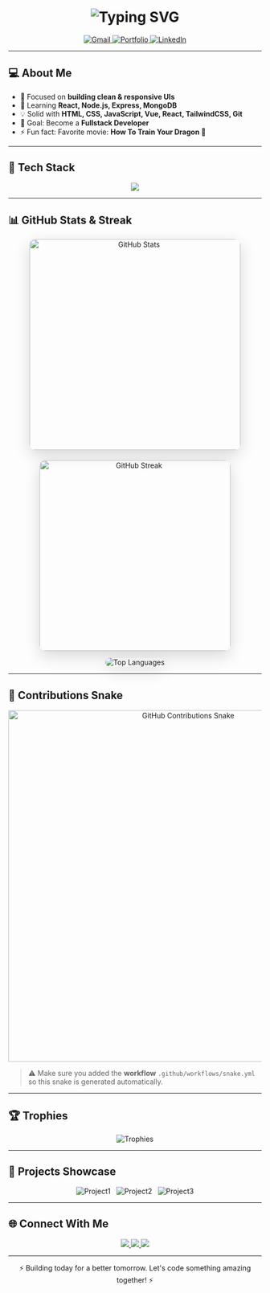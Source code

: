 <!-- Animated Typing Header -->
<h1 align="center">
  <img src="https://readme-typing-svg.demolab.com?font=Fira+Code&size=32&pause=1000&color=9966EB&width=700&lines=Hey,+I'm+Abdikarim!;Front-End+Developer+%7C+Aspiring+Fullstack;Let's+Build+Awesome+Apps!" alt="Typing SVG"/>
</h1>

<p align="center">
  <a href="mailto:abdikarim.dev01@gmail.com">
    <img src="https://img.shields.io/badge/Gmail-D14836?style=for-the-badge&logo=gmail&logoColor=white" alt="Gmail"/>
  </a>
  <a href="https://my-portfolio-ten-henna-48.vercel.app/">
    <img src="https://img.shields.io/badge/Portfolio-000000?style=for-the-badge&logo=vercel&logoColor=white" alt="Portfolio"/>
  </a>
  <a href="https://www.linkedin.com/in/abdikarim-dev-b6a94b388/">
    <img src="https://img.shields.io/badge/LinkedIn-0077B5?style=for-the-badge&logo=linkedin&logoColor=white" alt="LinkedIn"/>
  </a>
</p>

---

## 💻 About Me
- 🔭 Focused on **building clean & responsive UIs**  
- 🌱 Learning **React, Node.js, Express, MongoDB**  
- 💡 Solid with **HTML, CSS, JavaScript, Vue, React, TailwindCSS, Git**  
- 🎯 Goal: Become a **Fullstack Developer**  
- ⚡ Fun fact: Favorite movie: **How To Train Your Dragon 🐉**

---

## 🧰 Tech Stack
<p align="center">
  <img src="https://skillicons.dev/icons?i=html,css,js,vue,react,tailwind,git,github,vscode,nodejs,mongodb,express" />
</p>

---

## 📊 GitHub Stats & Streak
<div align="center" style="display:flex; flex-wrap:wrap; gap:20px; justify-content:center;">
  <!-- GitHub Stats -->
  <img src="https://github-readme-stats.vercel.app/api?username=cabdikariim242&show_icons=true&theme=radical&count_private=true" alt="GitHub Stats" width="420" style="border-radius:12px; box-shadow:0 10px 30px rgba(0,0,0,0.15);" />

  <!-- GitHub Streak -->
  <img src="https://github-readme-streak-stats.herokuapp.com?user=cabdikariim242&theme=radical" alt="GitHub Streak" width="380" style="border-radius:12px; box-shadow:0 10px 30px rgba(0,0,0,0.15);" />
</div>

<p align="center">
  <!-- Top Languages -->
  <img src="https://github-readme-stats.vercel.app/api/top-langs/?username=cabdikariim242&layout=compact&theme=radical" alt="Top Languages" style="border-radius:12px; box-shadow:0 10px 30px rgba(0,0,0,0.12);"/>
</p>

---

## 🐍 Contributions Snake
<p align="center">
  <img src="https://raw.githubusercontent.com/cabdikariim242/cabdikariim242/main/snake.svg" alt="GitHub Contributions Snake" width="700" />
</p>

> ⚠️ Make sure you added the **workflow** `.github/workflows/snake.yml` so this snake is generated automatically.

---

## 🏆 Trophies
<p align="center">
  <img src="https://github-profile-trophy.vercel.app/?username=cabdikariim242&theme=radical&no-frame=true&row=1&column=5" alt="Trophies"/>
</p>

---

## 🎨 Projects Showcase
<p align="center">
  <img src="https://img.shields.io/badge/Project-E-commerce_UI-9cf?style=for-the-badge" alt="Project1"/> &nbsp;
  <img src="https://img.shields.io/badge/Project-Rotating_Gallery-F7A?style=for-the-badge" alt="Project2"/> &nbsp;
  <img src="https://img.shields.io/badge/Project-Pomodoro_Timer-68D?style=for-the-badge" alt="Project3"/>
</p>

---

## 🌐 Connect With Me
<p align="center">
  <a href="mailto:abdikarim.dev01@gmail.com">
    <img src="https://img.shields.io/badge/Email-D14836?style=for-the-badge&logo=gmail&logoColor=white"/>
  </a>
  <a href="https://my-portfolio-ten-henna-48.vercel.app/">
    <img src="https://img.shields.io/badge/Portfolio-000000?style=for-the-badge&logo=vercel&logoColor=white"/>
  </a>
  <a href="https://www.linkedin.com/in/abdikarim-dev-b6a94b388/">
    <img src="https://img.shields.io/badge/LinkedIn-0077B5?style=for-the-badge&logo=linkedin&logoColor=white"/>
  </a>
</p>

---

<p align="center">
⚡ Building today for a better tomorrow. Let's code something amazing together! ⚡
</p>
